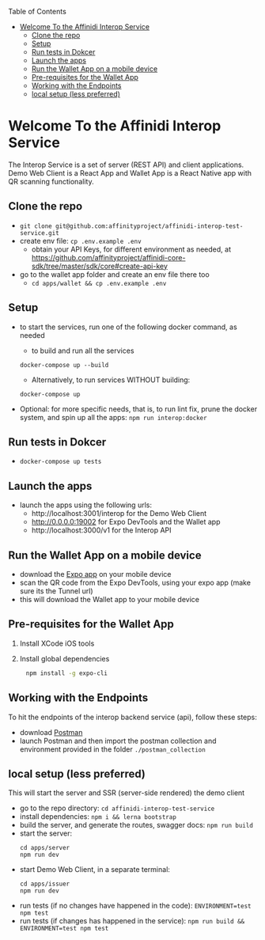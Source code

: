 Table of Contents
- [Welcome To the Affinidi Interop Service](#welcome-to-the-affinidi-interop-service)
  - [Clone the repo](#clone-the-repo)
  - [Setup](#setup)
  - [Run tests in Dokcer](#run-tests-in-dokcer)
  - [Launch the apps](#launch-the-apps)
  - [Run the Wallet App on a mobile device](#run-the-wallet-app-on-a-mobile-device)
  - [Pre-requisites for the Wallet App](#pre-requisites-for-the-wallet-app)
  - [Working with the Endpoints](#working-with-the-endpoints)
  - [local setup (less preferred)](#local-setup-less-preferred)



# Welcome To the Affinidi Interop Service
The Interop Service is a set of server (REST API) and client applications. Demo Web Client is a React App and Wallet App is a React Native app with QR scanning functionality. 

## Clone the repo
- `git clone git@github.com:affinityproject/affinidi-interop-test-service.git`
- create env file: `cp .env.example .env`
  - obtain your API Keys, for different environment as needed, at https://github.com/affinityproject/affinidi-core-sdk/tree/master/sdk/core#create-api-key 
- go to the wallet app folder and create an env file there too 
  - `cd apps/wallet && cp .env.example .env`

## Setup
- to start the services, run one of the following docker command, as needed
  - to build and run all the services
  ```
  docker-compose up --build
  ```
  - Alternatively, to run services WITHOUT building: 
  ```
  docker-compose up
  ```

- Optional: for more specific needs, that is, to run lint fix, prune the docker system, and spin up all the apps: `npm run interop:docker`

## Run tests in Dokcer
- `docker-compose up tests`

## Launch the apps
- launch the apps using the following urls:
  - http://localhost:3001/interop for the Demo Web Client
  - http://0.0.0.0:19002 for Expo DevTools and the Wallet app
  - http://localhost:3000/v1 for the Interop API


## Run the Wallet App on a mobile device
- download the [Expo app](https://expo.io/tools) on your mobile device
- scan the QR code from the Expo DevTools, using your expo app (make sure its the Tunnel url)
- this will download the Wallet app to your mobile device 
  
## Pre-requisites for the Wallet App

1. Install XCode iOS tools

2. Install global dependencies

```bash
	 npm install -g expo-cli
```

## Working with the Endpoints
To hit the endpoints of the interop backend service (api), follow these steps:
- download [Postman](https://www.postman.com/) 
- launch Postman and then import the postman collection and environment provided in the folder `./postman_collection` 


## local setup (less preferred)
This will start the server and SSR (server-side rendered) the demo client
- go to the repo directory: `cd affinidi-interop-test-service`
- install dependencies: `npm i && lerna bootstrap`
- build the server, and generate the routes, swagger docs: `npm run build`
- start the server:
  ```
  cd apps/server
  npm run dev
  ```
- start Demo Web Client, in a separate terminal: 
  ```
  cd apps/issuer
  npm run dev
  ```
- run tests (if no changes have happened in the code): `ENVIRONMENT=test npm test`
- run tests (if changes has happened in the service): `npm run build && ENVIRONMENT=test npm test`
